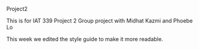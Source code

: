 Project2

This is for IAT 339 Project 2
Group project with Midhat Kazmi and Phoebe Lo

This week we edited the style guide to make it more readable.
